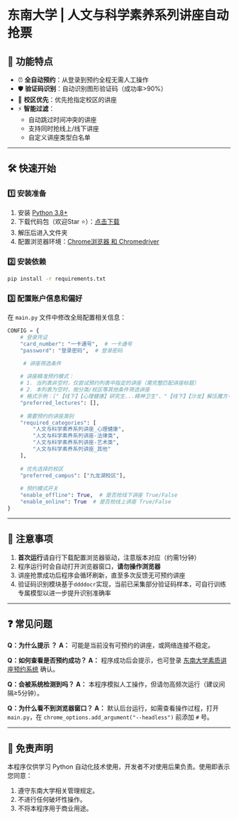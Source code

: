 # 东南大学 | 人文与科学素养系列讲座自动抢票

## 🌟 功能特点

- ⏰ **全自动预约**：从登录到预约全程无需人工操作
- 🛡️ **验证码识别**：自动识别图形验证码（成功率>90%）
- 📍 **校区优先**：优先抢指定校区的讲座
- ⚡ **智能过滤**：
  - 自动跳过时间冲突的讲座
  - 支持同时抢线上/线下讲座
  - 自定义讲座类型白名单

------

## 🛠️ 快速开始

### 1️⃣ 安装准备

1. 安装 [Python 3.8+](https://www.python.org/downloads/)
2. 下载代码包（欢迎Star ⭐）：[点击下载](https://github.com/GengLabs-AI/Lecture-Reserve-SEU.git)
3. 解压后进入文件夹
4. 配置浏览器环境：[Chrome浏览器 和 Chromedriver](https://googlechromelabs.github.io/chrome-for-testing/#dev)

### 2️⃣ 安装依赖

```bash
pip install -r requirements.txt
```

### 3️⃣ 配置账户信息和偏好

在 `main.py` 文件中修改全局配置相关信息：

```python
CONFIG = {
    # 登录凭证
    "card_number": "一卡通号",  # 一卡通号
    "password": "登录密码",  # 登录密码

     # 讲座筛选条件
    
    # 讲座精准预约模式：
    # 1. 当列表非空时，仅尝试预约列表中指定的讲座（需完整匹配讲座标题）
    # 2. 本列表为空时，按分类/校区等其他条件筛选讲座
    # 格式示例：["【线下】【心理健康】研究生...精神卫生"、"【线下】【沙龙】解压魔方·聚力磁场"]
    "preferred_lectures": [], 
    
    # 需要预约的讲座类别
    "required_categories": [
        "人文与科学素养系列讲座_心理健康",
        "人文与科学素养系列讲座-法律类",
        "人文与科学素养系列讲座-艺术类",
        "人文与科学素养系列讲座_其他"
    ],
    
    # 优先选择的校区
    "preferred_campus": ["九龙湖校区"],
    
    # 预约模式开关
    "enable_offline": True,  # 是否抢线下讲座 True/False
    "enable_online": True  # 是否抢线上讲座 True/False
}
```

------

## 🚨 注意事项

1. **首次运行**请自行下载配置浏览器驱动，注意版本对应（约需1分钟）
2. 程序运行时会自动打开浏览器窗口，**请勿操作浏览器**
3. 讲座抢票成功后程序会循环刷新，直至多次反馈无可预约讲座
4. 验证码识别模块基于`ddddocr`实现，当前已采集部分验证码样本，可自行训练专属模型以进一步提升识别准确率

------

## ❓ 常见问题

**Q：为什么提示 ？**
**A：** 可能是当前没有可预约的讲座，或网络连接不稳定。



**Q：如何查看是否预约成功？**
**A：** 程序成功后会提示，也可登录 [东南大学素质讲座预约系统](https://ehall.seu.edu.cn/) 确认。



**Q：会被系统检测到吗？**
**A：** 本程序模拟人工操作，但请勿高频次运行（建议间隔≥5分钟）。



**Q：为什么看不到浏览器窗口？**
**A：** 默认后台运行，如需查看操作过程，打开 `main.py`，在 `chrome_options.add_argument("--headless")` 前添加 `#` 号。

------

## 📜 免责声明

本程序仅供学习 Python 自动化技术使用，开发者不对使用后果负责。使用即表示您同意：

1. 遵守东南大学相关管理规定。
2. 不进行任何破坏性操作。
3. 不将本程序用于商业用途。
